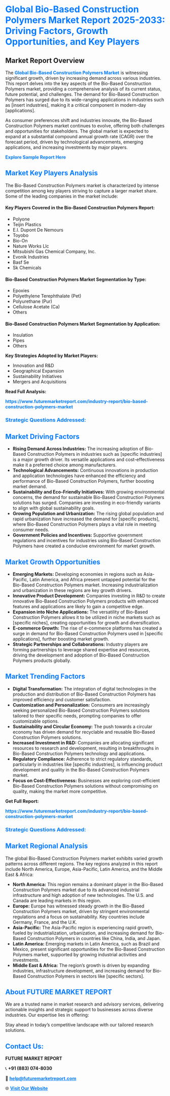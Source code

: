 <h1 style="color: #007BFF;">Global Bio-Based Construction Polymers Market Report 2025-2033: Driving Factors, Growth Opportunities, and Key Players</h1>

<section id="overview">
<h2>Market Report Overview</h2>
<p>The <a href="https://www.futuremarketreport.com/industry-report/bio-based-construction-polymers-market" style="color: #007BFF; text-decoration: none;"><strong>Global Bio-Based Construction Polymers Market</strong></a> is witnessing significant growth, driven by increasing demand across various industries. This report delves into the key aspects of the Bio-Based Construction Polymers market, providing a comprehensive analysis of its current status, future potential, and challenges. The demand for Bio-Based Construction Polymers has surged due to its wide-ranging applications in industries such as [insert industries], making it a critical component in modern-day [applications].</p>
<p>As consumer preferences shift and industries innovate, the Bio-Based Construction Polymers market continues to evolve, offering both challenges and opportunities for stakeholders. The global market is expected to expand at a substantial compound annual growth rate (CAGR) over the forecast period, driven by technological advancements, emerging applications, and increasing investments by major players.</p>
</section>

<section id="overview">
<p><a href="https://www.futuremarketreport.com/request-sample/reportId=31349" style="color: #007BFF; text-decoration: none;"><strong>Explore Sample Report Here</strong></a></p>
</section>

<section id="key-players">
<h2 style="color: #007BFF;">Market Key Players Analysis</h2>
<p>The Bio-Based Construction Polymers market is characterized by intense competition among key players striving to capture a larger market share. Some of the leading companies in the market include:</p>
<h4>Key Players Covered in the Bio-Based Construction Polymers Report:</h4>
<ul><li>Polyone</li><li>Teijin Plastics</li><li>E.I. Dupont De Nemours</li><li>Toyobo</li><li>Bio-On</li><li>Nature Works Llc</li><li>Mitsubishi Gas Chemical Company, Inc.</li><li>Evonik Industries</li><li>Basf Se</li><li>Sk Chemicals</li></ul>
<h4>Bio-Based Construction Polymers Market Segmentation by Type:</h4>
<ul><li>Epoxies</li><li>Polyethylene Terephthalate (Pet)</li><li>Polyurethane (Pur)</li><li>Cellulose Acetate (Ca)</li><li>Others</li></ul>

<h4>Bio-Based Construction Polymers Market Segmentation by Application:</h4>
<ul><li>Insulation</li><li>Pipes</li><li>Others</li></ul>
<p><strong>Key Strategies Adopted by Market Players:</strong></p>
<ul>
<li>Innovation and R&D</li>
<li>Geographical Expansion</li>
<li>Sustainability Initiatives</li>
<li>Mergers and Acquisitions</li>
</ul>
</section>

<section>
<p><strong>Read Full Analysis: </strong></p><a href="https://www.futuremarketreport.com/industry-report/bio-based-construction-polymers-market" style="color: #007BFF; text-decoration: none;"><strong>https://www.futuremarketreport.com/industry-report/bio-based-construction-polymers-market</strong></a>
<h3 style="color: #007BFF;">Strategic Questions Addressed:</h3>
</section>

<section id="driving-factors">
<h2 style="color: #007BFF;">Market Driving Factors</h2>
<ul>
<li><strong>Rising Demand Across Industries:</strong> The increasing adoption of Bio-Based Construction Polymers in industries such as [specific industries] is a major growth driver. Its versatile applications and cost-effectiveness make it a preferred choice among manufacturers.</li>
<li><strong>Technological Advancements:</strong> Continuous innovations in production and application technologies have enhanced the efficiency and performance of Bio-Based Construction Polymers, further boosting market demand.</li>
<li><strong>Sustainability and Eco-Friendly Initiatives:</strong> With growing environmental concerns, the demand for sustainable Bio-Based Construction Polymers solutions has surged. Companies are investing in eco-friendly variants to align with global sustainability goals.</li>
<li><strong>Growing Population and Urbanization:</strong> The rising global population and rapid urbanization have increased the demand for [specific products], where Bio-Based Construction Polymers plays a vital role in meeting consumer needs.</li>
<li><strong>Government Policies and Incentives:</strong> Supportive government regulations and incentives for industries using Bio-Based Construction Polymers have created a conducive environment for market growth.</li>
</ul>
</section>

<section id="growth-opportunities">
<h2 style="color: #007BFF;">Market Growth Opportunities</h2>
<ul>
<li><strong>Emerging Markets:</strong> Developing economies in regions such as Asia-Pacific, Latin America, and Africa present untapped potential for the Bio-Based Construction Polymers market. Increasing industrialization and urbanization in these regions are key growth drivers.</li>
<li><strong>Innovative Product Development:</strong> Companies investing in R&D to create innovative Bio-Based Construction Polymers products with enhanced features and applications are likely to gain a competitive edge.</li>
<li><strong>Expansion into Niche Applications:</strong> The versatility of Bio-Based Construction Polymers allows it to be utilized in niche markets such as [specific niches], creating opportunities for growth and diversification.</li>
<li><strong>E-commerce Growth:</strong> The rise of e-commerce platforms has created a surge in demand for Bio-Based Construction Polymers used in [specific applications], further boosting market growth.</li>
<li><strong>Strategic Partnerships and Collaborations:</strong> Industry players are forming partnerships to leverage shared expertise and resources, driving the development and adoption of Bio-Based Construction Polymers products globally.</li>
</ul>
</section>

<section id="trending-factors">
<h2 style="color: #007BFF;">Market Trending Factors</h2>
<ul>
<li><strong>Digital Transformation:</strong> The integration of digital technologies in the production and distribution of Bio-Based Construction Polymers has improved efficiency and customer satisfaction.</li>
<li><strong>Customization and Personalization:</strong> Consumers are increasingly seeking personalized Bio-Based Construction Polymers solutions tailored to their specific needs, prompting companies to offer customizable options.</li>
<li><strong>Sustainability and Circular Economy:</strong> The push towards a circular economy has driven demand for recyclable and reusable Bio-Based Construction Polymers solutions.</li>
<li><strong>Increased Investment in R&D:</strong> Companies are allocating significant resources to research and development, resulting in breakthroughs in Bio-Based Construction Polymers technology and applications.</li>
<li><strong>Regulatory Compliance:</strong> Adherence to strict regulatory standards, particularly in industries like [specific industries], is influencing product development and quality in the Bio-Based Construction Polymers market.</li>
<li><strong>Focus on Cost-Effectiveness:</strong> Businesses are exploring cost-efficient Bio-Based Construction Polymers solutions without compromising on quality, making the market more competitive.</li>
</ul>
</section>

<section>
<p><strong>Get Full Report: </strong></p><a href="https://www.futuremarketreport.com/industry-report/bio-based-construction-polymers-market" style="color: #007BFF; text-decoration: none;"><strong>https://www.futuremarketreport.com/industry-report/bio-based-construction-polymers-market</strong></a>
<h3 style="color: #007BFF;">Strategic Questions Addressed:</h3>
</section>


<section id="regional-analysis">
<h2 style="color: #007BFF;">Market Regional Analysis</h2>
<p>The global Bio-Based Construction Polymers market exhibits varied growth patterns across different regions. The key regions analyzed in this report include North America, Europe, Asia-Pacific, Latin America, and the Middle East & Africa:</p>
<ul>
<li><strong>North America:</strong> This region remains a dominant player in the Bio-Based Construction Polymers market due to its advanced industrial infrastructure and high adoption of new technologies. The U.S. and Canada are leading markets in this region.</li>
<li><strong>Europe:</strong> Europe has witnessed steady growth in the Bio-Based Construction Polymers market, driven by stringent environmental regulations and a focus on sustainability. Key countries include Germany, France, and the U.K.</li>
<li><strong>Asia-Pacific:</strong> The Asia-Pacific region is experiencing rapid growth, fueled by industrialization, urbanization, and increasing demand for Bio-Based Construction Polymers in countries like China, India, and Japan.</li>
<li><strong>Latin America:</strong> Emerging markets in Latin America, such as Brazil and Mexico, present significant opportunities for the Bio-Based Construction Polymers market, supported by growing industrial activities and investments.</li>
<li><strong>Middle East & Africa:</strong> The region’s growth is driven by expanding industries, infrastructure development, and increasing demand for Bio-Based Construction Polymers in sectors like [specific sectors].</li>
</ul>
</section>

<footer>
<h2 style="color: #007BFF;">About FUTURE MARKET REPORT</h2>
<p>We are a trusted name in market research and advisory services, delivering actionable insights and strategic support to businesses across diverse industries. Our expertise lies in offering:</p>

<p>Stay ahead in today’s competitive landscape with our tailored research solutions.</p>

<h2 style="color: #007BFF;">Contact Us:</h2>
<p><strong>FUTURE MARKET REPORT</strong></p>
<p>📞 <strong>+91 (883) 074-8030</strong></p>
<p>📧 <strong><a href="mailto:help@futuremarketreport.com" style="color: #007BFF;">help@futuremarketreport.com</a></strong></p>
<p>🌐 <strong><a href="https://www.futuremarketreport.com/" style="color: #007BFF;">Visit Our Website</a></strong></p>
</footer>